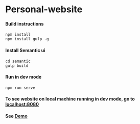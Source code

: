 # Personal-website

#### Build instructions

```
npm install
npm install gulp -g
```


#### Install Semantic ui

```
cd semantic
gulp build
```

#### Run in dev mode
```
npm run serve
```
#### To see website on local machine running in dev mode, go to [localhost:8080](https://localhost:8080)
#### See [Demo](https://divyanthj.github.io)
